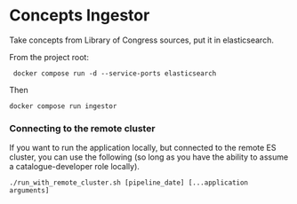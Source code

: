 # Concepts Ingestor

Take concepts from Library of Congress sources, put it in elasticsearch.

From the project root:
```shell
 docker compose run -d --service-ports elasticsearch 
```
Then

```shell
docker compose run ingestor
```

### Connecting to the remote cluster

If you want to run the application locally, but connected to the remote ES cluster, you can use the following (so long as you have the ability to assume a catalogue-developer role locally).

```shell
./run_with_remote_cluster.sh [pipeline_date] [...application arguments]
```
